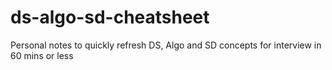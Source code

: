 # ds-algo-sd-cheatsheet
Personal notes to quickly refresh DS, Algo and SD concepts for interview in 60 mins or less
